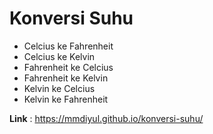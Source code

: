 # Konversi Suhu

- Celcius ke Fahrenheit
- Celcius ke Kelvin
- Fahrenheit ke Celcius
- Fahrenheit ke Kelvin
- Kelvin ke Celcius
- Kelvin ke Fahrenheit

**Link** : https://mmdiyul.github.io/konversi-suhu/